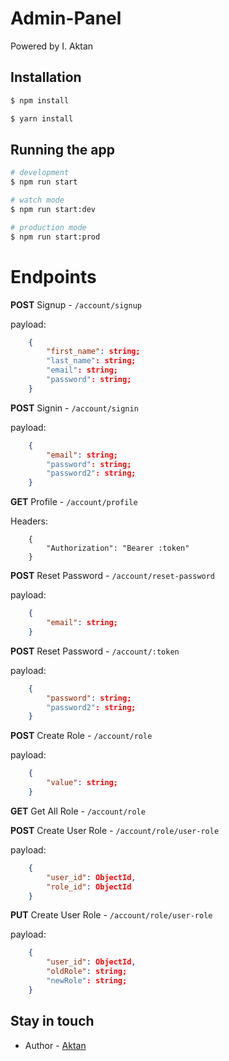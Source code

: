 <h1>Admin-Panel</h1>
<p>Powered by I. Aktan</p>

## Installation

```bash
$ npm install
```
```bash
$ yarn install
```

## Running the app

```bash
# development
$ npm run start

# watch mode
$ npm run start:dev

# production mode
$ npm run start:prod
```

# Endpoints
<b>POST</b> Signup - ``/account/signup``

payload: 
``` json
    {
        "first_name": string;
        "last_name": string;
        "email": string;
        "password": string;
    }
```

<b>POST</b> Signin - ``/account/signin``

payload:
``` json
    {
        "email": string;
        "password": string;
        "password2": string;
    }
```

<b>GET</b> Profile - ``/account/profile``

Headers:
```
    {
        "Authorization": "Bearer :token"
    }
```

<b>POST</b> Reset Password - ``/account/reset-password``

payload:
``` json
    {
        "email": string;
    }
```

<b>POST</b> Reset Password - ``/account/:token``

payload:
``` json
    {
        "password": string;
        "password2": string;
    }
```

<b>POST</b> Create Role - ``/account/role``

payload:
``` json
    {
        "value": string;
    }
```

<b>GET</b> Get All Role - ``/account/role``


<b>POST</b> Create User Role - ``/account/role/user-role``

payload:
``` json
    {
        "user_id": ObjectId,
        "role_id": ObjectId
    }
```

<b>PUT</b> Create User Role - ``/account/role/user-role``

payload:
``` json
    {
        "user_id": ObjectId,
        "oldRole": string;
        "newRole": string;
    }
```


## Stay in touch

- Author - [Aktan](https://kamilmysliwiec.com)

